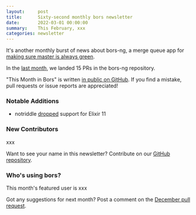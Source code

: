 ```yaml
---
layout:     post
title:      Sixty-second monthly bors newsletter
date:       2022-03-01 00:00:00
summary:    This February, xxx
categories: newsletter
---
```


It's another monthly burst of news about bors-ng, a merge queue app for [making sure master is always green](https://github.com/intellij-rust/intellij-rust/blob/16c13f8664f36566514a993c57976020184ebbe0/MAINTAINING.md#accepting-pull-requests).

In the [last month](https://github.com/bors-ng/bors-ng/pulls?q=is%3Apr+is%3Amerged+closed%3A2022-02-01..2022-02-28),
we landed 15 PRs in the bors-ng repository.

"This Month in Bors" is written [in public on GitHub][GitHub for TMiB].
If you find a mistake, pull requests or issue reports are appreciated!

[GitHub for TMiB]: https://github.com/bors-ng/bors-ng.github.io


### Notable Additions

* notriddle [dropped](https://github.com/bors-ng/bors-ng/pull/1464) support for Elixir 11


### New Contributors

xxx

Want to see your name in this newsletter? Contribute on our [GitHub repository](https://github.com/bors-ng/bors-ng).


### Who's using bors?

This month's featured user is xxx

Got any suggestions for next month?
Post a comment on the [December pull request](https://github.com/bors-ng/bors-ng.github.io/pull/___).
